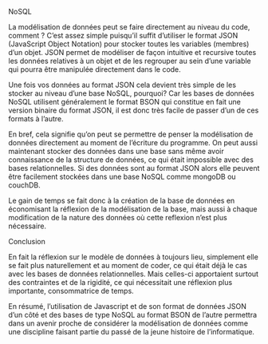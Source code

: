 NoSQL

La modélisation de données peut se faire directement au niveau du code, comment ? C’est assez simple puisqu’il suffit d’utiliser le format JSON (JavaScript Object Notation) pour stocker toutes les variables (membres) d’un objet. JSON permet de modéliser de façon intuitive et recursive toutes les données relatives à un objet et de les regrouper au sein d’une variable qui pourra être manipulée directement dans le code.

Une fois vos données au format JSON cela devient très simple de les stocker au niveau d’une base NoSQL, pourquoi? Car les bases de données NoSQL utilisent généralement le format BSON qui constitue en fait une version binaire du format JSON, il est donc très facile de passer d’un de ces formats à l’autre.

En bref, cela signifie qu’on peut se permettre de penser la modélisation de données directement au moment de l’écriture du programme. On peut aussi maintenant stocker des données dans une base sans même avoir connaissance de la structure de données, ce qui était impossible avec des bases relationnelles. Si des données sont au format JSON alors elle peuvent être facilement stockées dans une base NoSQL comme mongoDB ou couchDB.

Le gain de temps se fait donc à la création de la base de données en économisant la réflexion de la modélisation de la base, mais aussi à chaque modification de la nature des données où cette reflexion n’est plus nécessaire.

Conclusion

En fait la réflexion sur le modèle de données à toujours lieu, simplement elle se fait plus naturellement et au moment de coder, ce qui était déjà le cas avec les bases de données relationnelles. Mais celles-ci apportaient surtout des contraintes et de la rigidité, ce qui nécessitait une réflexion plus importante, consommatrice de temps.

En résumé, l’utilisation de Javascript et de son format de données JSON d’un côté et des bases de type NoSQL au format BSON de l’autre permettra dans un avenir proche de considérer la modélisation de données comme une discipline faisant partie du passé de la jeune histoire de l’informatique.
